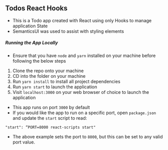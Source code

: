 ## Todos React Hooks
- This is a Todo app created with React using only Hooks to manage application State
- SemanticsUI was used to assist with styling elements

##### Running the App Locally
- Ensure that you have `node` and `yarn` installed on your machine before following the below steps
1. Clone the repo onto your machine
2. CD into the folder on your machine
3. Run `yarn install` to install all project dependencies
4. Run `yarn start` to launch the application
5. Visit `localhost:3000` on your web browser of choice to launch the application

- This app runs on port `3000` by default
- If you would like the app to run on a specific port, open `package.json` and update the `start` script to read:
```
"start": “PORT=8000 react-scripts start"
```
- The above example sets the port to `8000`, but this can be set to any valid port value.